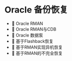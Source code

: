 # Oracle 备份恢复

* 📄 Oracle RMAN
* 📄 Oracle RMAN与CDB
* 📄 Oracle 数据泵
* 📄 基于Flashback恢复
* 📄 基于RMAN实现异机恢复
* 📄 基于RMAN的不完全恢复

　　‍
